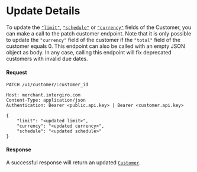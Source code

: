 # Update Details
To update the [`"limit"`](../reference/customer.html#creatable), [`"schedule"`](../reference/subscription.html#schedule) or [`"currency"`](../acquiring/reference.html#currency) fields of the Customer, you can make a call to the patch customer endpoint. 
Note that it is only possible to update the `"currency"` field of the customer if the `"total"` field of the customer equals 0. 
This endpoint can also be called with an empty JSON object as body. 
In any case, calling this endpoint will fix deprecated customers with invalid due dates.

#### Request 
``` {1}
PATCH /v1/customer/:customer_id

Host: merchant.intergiro.com
Content-Type: application/json
Authentication: Bearer <public.api.key> | Bearer <customer.api.key>

{
    "limit": "<updated limit>",
    "currency": "<updated currency>",
    "schedule": "<updated schedule>"
}
```

#### Response
A successful response will return an updated [`Customer`](../reference/customer.html#customer).
